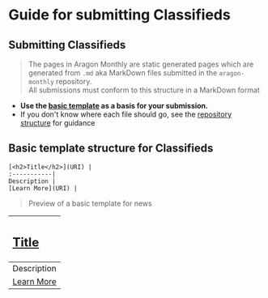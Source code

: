 # Guide for submitting Classifieds

## Submitting Classifieds
> The pages in Aragon Monthly are static generated pages which are generated from `.md` aka MarkDown files submitted in the `aragon-monthly` repository.  
> All submissions must conform to this structure in a MarkDown format

- **Use the [basic template](#basic-template-structure-for-classifieds) as a basis for your submission.**
- If you don't know where each file should go, see the [repository structure](repository_structure.md) for guidance

## Basic template structure for Classifieds
```
[<h2>Title</h2>](URI) |
:-----------|
Description |
[Learn More](URI) |
```
> Preview of a basic template for news

[<h2>Title</h2>](URI) |
:-----------|
Description |
[Learn More](URI) |
